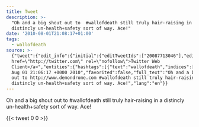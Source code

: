 ```yaml
---
title: Tweet
description: >-
  "Oh and a big shout out to  #wallofdeath still truly hair-raising in a
  distincly un-health+safety sort of way. Ace!"
date: '2010-08-01T21:08:17+01:00'
tags:
  - wallofdeath
source: >-
  {"tweet":{"edit_info":{"initial":{"editTweetIds":["20087713046"],"editableUntil":"2010-08-01T22:06:17.000Z","editsRemaining":"5","isEditEligible":true}},"retweeted":false,"source":"<a
  href=\"http://twitter.com\" rel=\"nofollow\">Twitter Web
  Client</a>","entities":{"hashtags":[{"text":"wallofdeath","indices":["52","64"]}],"symbols":[],"user_mentions":[],"urls":[]},"display_text_range":["0","139"],"favorite_count":"0","id_str":"20087713046","truncated":false,"retweet_count":"0","id":"20087713046","created_at":"Sun
  Aug 01 21:06:17 +0000 2010","favorited":false,"full_text":"Oh and a big shout
  out to http://www.demondrome.com #wallofdeath still truly hair-raising in a
  distincly un-health+safety sort of way. Ace!","lang":"en"}}
---
```

Oh and a big shout out to  #wallofdeath still truly hair-raising in a distincly un-health+safety sort of way. Ace!
    
{{< tweet 0 0 >}}
    
